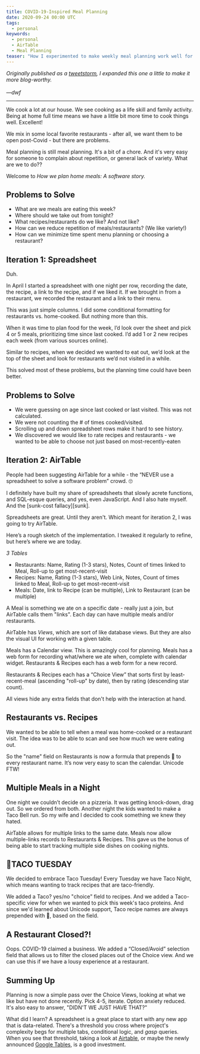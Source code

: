 ```yaml
---
title: COVID-19-Inspired Meal Planning
date: 2020-09-24 00:00 UTC
tags:
  - personal
keywords:
  - personal
  - AirTable
  - Meal Planning  
teaser: "How I experimented to make weekly meal planning work well for our family."
---
```


[tweets]: https://twitter.com/dwfrank/status/1297643495897706496  
[gt]: https://tables.area120.google.com/u/0/home
[airtable]: https://www.airtable.com

_Originally published as a [tweetstorm][tweets], I expanded this one a little to make it more blog-worthy.
<br/><br/>&mdash;dwf_

---

We cook a lot at our house. We see cooking as a life skill and family activity. Being at home full time means we have a little bit more time to cook things well. Excellent!

We mix in some local favorite restaurants  - after all, we want them to be open post-Covid - but there are problems.

Meal planning is still meal planning. It's a bit of a chore. And it's very easy for someone to complain about repetition, or general lack of variety. What are we to do??

Welcome to _How we plan home meals: A software story._

## Problems to Solve

- What are we meals are eating this week? 
- Where should we take out from tonight?
- What recipes/restaurants do we like? And not like?
- How can we reduce repetition of meals/restaurants? (We like variety!)
- How can we minimize time spent menu planning or choosing a restaurant?

## Iteration 1: Spreadsheet

Duh.

In April I started a spreadsheet with one night per row, recording the date, the recipe, a link to the recipe, and if we liked it. If we brought in from a restaurant, we recorded the restaurant and a link to their menu.

This was just simple columns. I did some conditional formatting for restaurants vs. home-cooked. But nothing more than this.

When it was time to plan food for the week, I’d look over the sheet and pick 4 or 5 meals, prioritizing time since last cooked. I’d add 1 or 2 new recipes each week (from various sources online). 

Similar to recipes, when we decided we wanted to eat out, we’d look at the top of the sheet and look for restaurants we’d not visited in a while.

This solved most of these problems, but the planning time could have been better.

## Problems to Solve

- We were guessing on age since last cooked or last visited. This was not calculated.
- We were not counting the # of times cooked/visited.
- Scrolling up and down spreadsheet rows make it hard to see history.
- We discovered we would like to rate recipes and restaurants - we wanted to be able to choose not just based on most-recently-eaten  

## Iteration 2: AirTable

People had been suggesting AirTable for a while - the “NEVER use a spreadsheet to solve a software problem” crowd. 🙄

I definitely have built my share of spreadsheets that slowly acrete functions, and SQL-esque queries, and yes, even JavaScript. And I also hate myself. And the [sunk-cost fallacy][sunk]. 

Spreadsheets are great. Until they aren't. Which meant for iteration 2, I was going to try AirTable.

Here’s a rough sketch of the implementation. I tweaked it regularly to refine, but here’s where we are today.

_3 Tables_

- Restaurants: Name, Rating (1-3 stars), Notes, Count of times linked to Meal, Roll-up to get most-recent-visit
- Recipes: Name, Rating (1-3 stars), Web Link, Notes, Count of times linked to Meal, Roll-up to get most-recent-visit
- Meals: Date, link to Recipe (can be multiple), Link to Restaurant (can be multiple)

A Meal is something we ate on a specific date - really just a join, but AirTable calls them "links". Each day can have multiple meals and/or restaurants.

AirTable has _Views_, which are sort of like database views. But they are also the visual UI for working with a given table.

Meals has a Calendar view. This is amazingly cool for planning. Meals has a web form for recording what/where we ate when, complete with calendar widget. Restaurants & Recipes each has a web form for a new record.

Restaurants & Recipes each has a “Choice View” that sorts first by least-recent-meal (ascending "roll-up" by date), then by rating (descending star count).

All views hide any extra fields that don't help with the interaction at hand.

## Restaurants vs. Recipes 

We wanted to be able to tell when a meal was home-cooked or a restaurant visit. The idea was to be able to scan and see how much we were eating out.

So the "name" field on Restaurants is now a formula that prepends 🍱 to every restaurant name. It’s now very easy to scan the calendar. Unicode FTW!

## Multiple Meals in a Night

One night we couldn’t decide on a pizzeria. It was getting knock-down, drag out. So we ordered from both. Another night the kids wanted to make a Taco Bell run. So my wife and I decided to cook something we knew they hated. 

AirTable allows for multiple links to the same date. Meals now allow multiple-links records to Restaurants & Recipes. This gave us the bonus of being able to start tracking multiple side dishes on cooking nights.

## 🌮TACO TUESDAY

We decided to embrace Taco Tuesday! Every Tuesday we have Taco Night, which means wanting to track recipes that are taco-friendly. 

We added a Taco? yes/no "choice" field to recipes. And we added a Taco-specific view for when we wanted to pick this week's taco proteins. And since we'd learned about Unicode support, Taco recipe names are always prepended with 🌮, based on the field.

## A Restaurant Closed?!

Oops. COVID-19 claimed a business. We added a “Closed/Avoid” selection field that allows us to filter the closed places out of the Choice view. And we can use this if we have a lousy experience at a restaurant.

## Summing Up

Planning is now a simple pass over the Choice Views, looking at what we like but have not done recently. Pick 4-5, iterate. Option anxiety reduced. It's also easy to answer, "DIDN'T WE JUST HAVE THAT?" 

What did I learn? A spreadsheet is a great place to start with any new app that is data-related. There's a threshold you cross where project's complexity begs for multiple tabs, conditional logic, and *gasp* queries. When you see that threshold, taking a look at [Airtable][airtable], or maybe the newly announced [Google Tables][gt], is a good investment.

